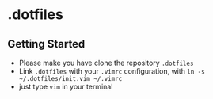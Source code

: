 # .dotfiles

## Getting Started

- Please make you have clone the repository `.dotfiles`
- Link `.dotfiles` with your `.vimrc` configuration, with `ln -s ~/.dotfiles/init.vim ~/.vimrc`
- just type `vim` in your terminal
